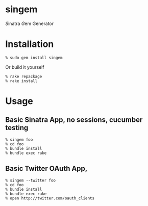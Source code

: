 singem
======

*S*inatra *G*em Generator

Installation
============

    % sudo gem install singem

Or build it yourself

    % rake repackage
    % rake install

Usage
=====

Basic Sinatra App, no sessions, cucumber testing
------------------------------------------------
    % singem foo
    % cd foo
    % bundle install
    % bundle exec rake

Basic Twitter OAuth App,
------------------------------
    % singem --twitter foo
    % cd foo
    % bundle install
    % bundle exec rake
    % open http://twitter.com/oauth_clients
